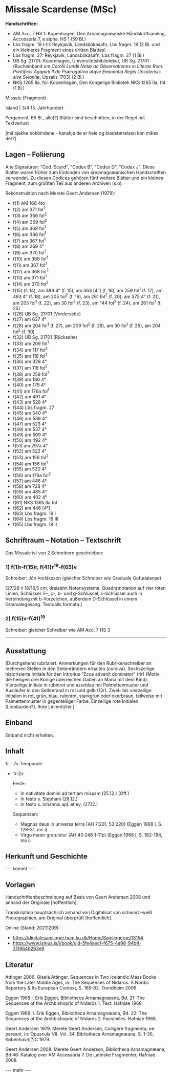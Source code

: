 # Missale Scardense (MSc)

<b>Handschriften:</b>

- AM Acc. 7 HS 1: Kopenhagen, Den Arnamagnæanske Håndskriftsamling, Accessoria 7, a alpha, HS 1 (59 Bl.)
- Lbs fragm. 19 I-III: Reykjavik, Landsbókasafn, Lbs fragm. 19 (2 Bl. und ein kleineres Fragment eines dritten Blattes)
- Lbs fragm. 27: Reykjavik, Landsbókasafn, Lbs fragm. 27 (1 Bl.)
- UB Sg. 21701: Kopenhagen, Universitetsbiblioteket, UB Sg. 21701 (Bucheinband um <i>Carolii Lundii Notæ ac Observationes in Literas Rom. Pontificis Agapeti II.de Prærogativa atqve Eminentia Regis Upsalensis sive Svioniæ</i>, Upsalis 1703) (2 Bl.)
- NKS 1265 IIa, fol: Kopenhagen, Den Kongelige Bibliotek NKS 1265 IIa, fol (1 Bl.)

    
Missale (Fragment)
    
Island | 3/4 15. Jahrhundert
    
Pergament, 65 Bl., alle[?] Blätter sind beschnitten, in der Regel mit Textverlust

[må sjekke bokbindene - kanskje de er hele og bladstørrelsen kan måles der?]

## Lagen – Foliierung

Alte Signaturen: "Cod. Scard", "Codex B", "Codex D", "Codex J".  Diese Blätter waren früher zum Einbinden von arnamagnæanischen Handschriften verwendet. Zu diesen Codices gehören fünf weitere Blätter und ein kleines Fragment, zum größten Teil aus anderen Archiven (s.o).

Rekonstruktion nach Merete Geert Andersen (1979):

- f(1) AM 166 4to
- f(2) am 371 fol<sup>2</sup>
- f(3) am 366 fol<sup>2</sup>
- f(4) am 369 fol<sup>2</sup>
- f(5) am 369 fol<sup>1</sup>
- f(6) am 366 fol<sup>1</sup>
- f(7) am 367 fol<sup>1</sup>
- f(8) am 269 4°
- f(9) am 370 fol<sup>1</sup>
- f(10) am 368 fol<sup>1</sup> 
- f(11) am 367 fol<sup>2</sup> 
- f(12) am 368 fol<sup>2</sup>
- f(13) am 371 fol<sup>1</sup>
- f(14) am 370 fol<sup>2</sup>
- f(15) (f. 14), am 389 4° (f. 15), am 363 [4°] (f. 16), am 259 fol<sup>1</sup> (f. 17), am 493 4° (f. 18), am 205 fol<sup>2</sup> (f. 19), am 261 fol<sup>2</sup> (f. 20), am 375 4° (f. 21), am 205 fol<sup>1</sup> (f. 22), am 30 fol<sup>2</sup> (f. 23), am 144 fol<sup>2</sup> (f. 24), am 261 fol<sup>1</sup> (f. 25)
- f(26) UB Sg. 21701 (Vorderseite)
- f(27) am 637 4°
- f(28) am 204 fol<sup>1</sup> (f. 27), am 209 fol<sup>2</sup> (f. 28), am 30 fol<sup>1</sup> (f. 29), am 204 fol<sup>2</sup> (f. 30)
- f(32) UB Sg. 21701 (Rückseite)
- f(33) am 209 fol<sup>1</sup>
- f(34) am 117 fol<sup>2</sup>
- f(35) am 118 fol<sup>1</sup>
- f(36) am 328 4°
- f(37) am 118 fol<sup>2</sup>
- f(38) am 259 fol<sup>2</sup>
- f(39) am 180 4°
- f(40) am 179 4°
- f(41) am 176a fol<sup>1</sup>
- f(42) am 491 4°
- f(43) am 528 4°
- f(44) Lbs fragm. 27
- f(45) am 540 4°
- f(46) am 539 4°
- f(47) am 523 4°
- f(48) am 537 4°
- f(49) am 509 4°
- f(50) am 492 4°
- f(51) am 297a 4°
- f(52) am 522 4°
- f(53) am 156 fol<sup>2</sup>
- f(54) am 156 fol<sup>1</sup>
- f(55) am 530 4°
- f(56) am 176a fol<sup>2</sup>
- f(57) am 446 4°
- f(58) am 728 4°
- f(59) am 485 4°
- f(60) am 402 4°
- f(61) NKS 1365 IIa fol
- f(62) am 446 [4°]
- f(63) Lbs fragm. 19 I
- f(64) Lbs fragm. 19 III
- f(65) Lbs fragm. 19 II

    
## Schriftraum – Notation – Textschrift

Das Missale ist von 2 Schreibern geschrieben:

### 1) f(1)r-f(15)r, f(41)r<sup>19</sup>-f(65)v

Schreiber: Jón Þorláksson (gleicher Schreiber wie Graduale Gufudalense)

[27/28 x 18/18,5 cm, dreizehn Notensysteme. Quadratnotation auf vier roten Linien, Schlüssel: F-, c-, b- und g-Schlüssel, c-Schlüssel auch in Verbindung mit b-Vorzeichen, außerdem D-Schlüssel in einem Gradualegesang. Textualis formata.]
    
### 2) f(15)v-f(41)<sup>19</sup>
    
Schreiber: gleicher Schreiber wie AM Acc. 7 HS 3   
    
---
    
## Ausstattung

[Durchgehend rubriziert. Anmerkungen für den Rubrikenschreiber an mehreren Stellen in den Seitenrändern erhalten (cursiva).  Sechszeilige historisierte Initiale für den Introitus "Ecce advenit dominator" (4r) (Motiv: die heiligen drei Könige überreichen Gaben an Maria mit dem Kind). Vierzeilige Initiale in rubinrot und azurblau mit Palmettenmuster und Ausläufer in den Seitenrand in rot und gelb (12r). Zwei- bis vierzeilige Initialen in rot, grün, blau, rubinrot, starkgrün oder okerbraun, teilweise mit Palmettenmuster in gegenteiliger Farbe. Einzeilige rote Initialen [Lombarden?]. Rote Linienfüller.]

## Einband

Einband nicht erhalten.

## Inhalt

1r - 7v Temporale

- 1r-2v
    
    Feste:
    
    - In nativitate domini  ad tertiam missam  (25.12.) (Off.)
    - In festo s. Stephani (26.12.)
    - In festo s. Iohannis apl. et ev. (27.12.)
    
    Sequenzen:

    - Magnus deus in universa terra (AH 7:201, 53:220) (Eggen 1968 I, S. 128-31, ms i)
    - Virgo mater gratuletur (AH 40:246 1-11b) (Eggen 1968 I, S. 182-184, ms i)



## Herkunft und Geschichte

--- kommt ---

## Vorlagen

Handschriftenbeschreibung auf Basis von Geert Andersen 2008 und anhand der Originale [hoffentlich].

Transkription hauptsächlich anhand von Digitalisat von schwarz-weiß Photographien, am Original überprüft [hoffentlich].

Online (Stand: 20211209):

- https://digitalesamlinger.hum.ku.dk/Home/Samlingerne/13154
- https://www.ismus.is/i/book/uid-5fe4aecf-f675-4a98-94b4-211964b263e9



## Literatur

Attinger 2006. Gisela Attinger, Sequences in Two Icelandic Mass Books from the Later Middle Ages, in: The Sequences of Nidaros. A Nordic Repertory & Its European Context, S. 165-82. Trondheim 2006.

Eggen 1968 I. Erik Eggen, Bibliotheca Arnamagnæana, Bd. 21: The Sequences of the Archbishopric of Nidarós 1. Text.  Hafniae 1968.

Eggen 1968 II. Erik Eggen, Bibliotheca Arnamagnæana, Bd. 22: The Sequences of the Archbishopric of Nidarós 2. Facsimiles.  Hafniae 1968.

Geert Andersen 1979. Merete Geert Andersen, Colligere fragmenta, ne pereant, in: Opuscula VII. Vol. 34. Bibliotheca Arnamagnæana, S. 1-35, København[?]C 1979.

Geert Andersen 2008. Merete Geert Andersen, Bibliotheca Arnamagnæana, Bd 46: Katalog over AM Accessoria 7. De Latinske Fragmenter, Hafniae 2008.

--- mehr ---
